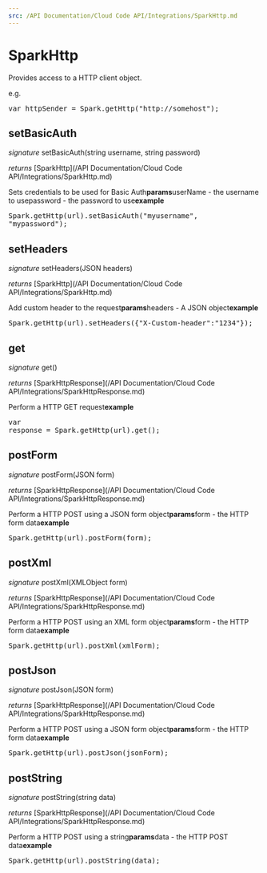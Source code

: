 ```yaml
---
src: /API Documentation/Cloud Code API/Integrations/SparkHttp.md
---
```


# SparkHttp

Provides access to a HTTP client object.

e.g.

<pre rel="highlighter" code-brush="js" contenteditable="false">var httpSender = Spark.getHttp("http://somehost");</pre>



## setBasicAuth
_signature_ setBasicAuth(string username, string password)</p>
_returns_ [SparkHttp](/API Documentation/Cloud Code API/Integrations/SparkHttp.md)</p>
Sets credentials to be used for Basic Auth<b>params</b>userName - the username to usepassword - the password to use<b>example</b><pre rel="highlighter" code-brush="js" contenteditable="false">Spark.getHttp(url).setBasicAuth("myusername", "mypassword");</pre>

## setHeaders
_signature_ setHeaders(JSON headers)</p>
_returns_ [SparkHttp](/API Documentation/Cloud Code API/Integrations/SparkHttp.md)</p>
Add custom header to the request<b>params</b>headers - A JSON object<b>example</b><pre rel="highlighter" code-brush="js" contenteditable="false">Spark.getHttp(url).setHeaders({"X-Custom-header":"1234"});</pre>

## get
_signature_ get()</p>
_returns_ [SparkHttpResponse](/API Documentation/Cloud Code API/Integrations/SparkHttpResponse.md)</p>
Perform a HTTP GET request<b>example</b><pre rel="highlighter" code-brush="js" contenteditable="false">var response = Spark.getHttp(url).get();</pre>

## postForm
_signature_ postForm(JSON form)</p>
_returns_ [SparkHttpResponse](/API Documentation/Cloud Code API/Integrations/SparkHttpResponse.md)</p>
Perform a HTTP POST using a JSON form object<b>params</b>form - the HTTP form data<b>example</b><pre rel="highlighter" code-brush="js" contenteditable="false">Spark.getHttp(url).postForm(form);</pre>

## postXml
_signature_ postXml(XMLObject form)</p>
_returns_ [SparkHttpResponse](/API Documentation/Cloud Code API/Integrations/SparkHttpResponse.md)</p>
Perform a HTTP POST using an XML form object<b>params</b>form - the HTTP form data<b>example</b><pre rel="highlighter" code-brush="js" contenteditable="false">Spark.getHttp(url).postXml(xmlForm);</pre>

## postJson
_signature_ postJson(JSON form)</p>
_returns_ [SparkHttpResponse](/API Documentation/Cloud Code API/Integrations/SparkHttpResponse.md)</p>
Perform a HTTP POST using a JSON form object<b>params</b>form - the HTTP form data<b>example</b><pre rel="highlighter" code-brush="js" contenteditable="false">Spark.getHttp(url).postJson(jsonForm);</pre>

## postString
_signature_ postString(string data)</p>
_returns_ [SparkHttpResponse](/API Documentation/Cloud Code API/Integrations/SparkHttpResponse.md)</p>
Perform a HTTP POST using a string<b>params</b>data - the HTTP POST data<b>example</b><pre rel="highlighter" code-brush="js" contenteditable="false">Spark.getHttp(url).postString(data);</pre>

